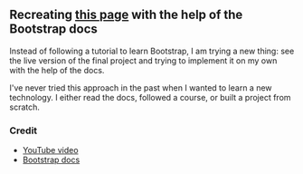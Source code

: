 ## Recreating [this page](https://www.frontendbootcampdemo.com/) with the help of the Bootstrap docs

Instead of following a tutorial to learn Bootstrap, I am trying a new thing: see the live version of the final project and trying to implement it on my own with the help of the docs.

I've never tried this approach in the past when I wanted to learn a new technology. I either read the docs, followed a course, or built a project from scratch.

### Credit

- [YouTube video](https://www.youtube.com/watch?v=4sosXZsdy-s)
- [Bootstrap docs](https://getbootstrap.com/docs/)